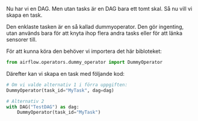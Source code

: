 Nu har vi en DAG. Men utan tasks är en DAG bara ett tomt skal. Så nu vill vi skapa en task.

Den enklaste tasken är en så kallad dummyoperator. Den gör ingenting, utan används bara för att knyta ihop flera andra tasks eller för att länka sensorer till.

För att kunna köra den behöver vi importera det här bibloteket:

```python
from airflow.operators.dummy_operator import DummyOperator
```

Därefter kan vi skapa en task med följande kod:
```python
# Om vi valde alternativ 1 i förra uppgiften:
DummyOperator(task_id="MyTask", dag=dag)

# Alternativ 2
with DAG("TestDAG") as dag:
    DummyOperator(task_id="MyTask")
```